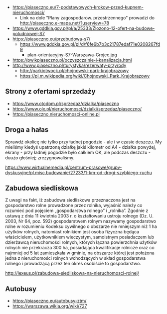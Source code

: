 - https://piaseczno.eu/7-podstawowych-krokow-przed-kupnem-nieruchomosci/
  - Link na dole "Plany zagospodarow. przestrzennego" prowadzi do http://piaseczno.e-mapa.net/?userview=78
- https://www.gddkia.gov.pl/pl/a/25333/Zlozono-12-ofert-na-budowe-poludniowej-S7
- https://piaseczno.eu/przebudowa-s7/
  - https://www.gddkia.gov.pl/pl/d/f6fe6b7b3c21787edaf71e0208267fd9
    - plan-orientacyjny-S7-Warszawa-Grojec.jpg
- https://pwikpiaseczno.pl/oczyszczalnie-i-kanalizacja.html
- http://www.piaseczno.pl/turystyka/rezerwaty-przyrody
  - http://parkiotwock.pl/chojnowski-park-krajobrazowy
  - https://pl.m.wikipedia.org/wiki/Chojnowski_Park_Krajobrazowy

## Strony z ofertami sprzedaży

- https://www.otodom.pl/sprzedaz/dzialka/piaseczno
- https://www.olx.pl/nieruchomosci/dzialki/sprzedaz/piaseczno/
- https://piaseczno.nieruchomosci-online.pl

## Droga a hałas

Sprawdź okolicę nie tylko przy ładnej pogodzie - ale i w czasie deszczu. My mieliśmy kiedyś upatrzoną działkę jakiś kilometr od A4 - działka powyżej, ekrany - przy ładnej pogodzie było całkiem OK, ale podczas deszczu - duużo głośniej; zrezygnowaliśmy.

https://www.wirtualnemedia.pl/centrum-prasowe/grupy-dyskusyjne/pl.misc.budowanie/27233/1-km-od-drogi-szybkiego-ruchu

## Zabudowa siedliskowa

Z uwagi na fakt, iż zabudowa siedliskowa przeznaczona jest na gospodarstwo rolne prowadzone przez rolnika, wyjaśnić należy co rozumieć pod pojęciem „gospodarstwa rolnego” i „rolnika”. Zgodnie z ustawą z dnia 11 kwietnia 2003 r. o kształtowaniu ustroju rolnego (Dz. U. 2003, Nr 64, poz. 592) gospodarstwem rolnym nazywamy gospodarstwo rolne w rozumieniu Kodeksu cywilnego o obszarze nie mniejszym niż 1 ha użytków rolnych, natomiast rolnikiem jest osoba fizyczna będąca właścicielem, użytkownikiem wieczystym, samoistnym posiadaczem lub dzierżawcą nieruchomości rolnych, których łączna powierzchnia użytków rolnych nie przekracza 300 ha, posiadająca kwalifikacje rolnicze oraz co najmniej od 5 lat zamieszkała w gminie, na obszarze której jest położona jedna z nieruchomości rolnych wchodzących w skład gospodarstwa rolnego i prowadzącą przez ten okres osobiście to gospodarstwo.

http://lexeus.pl/zabudowa-siedliskowa-na-nieruchomosci-rolnej/

## Autobusy

- https://piaseczno.eu/autobusy-ztm/
- https://warszawa.wikia.org/wiki/727

